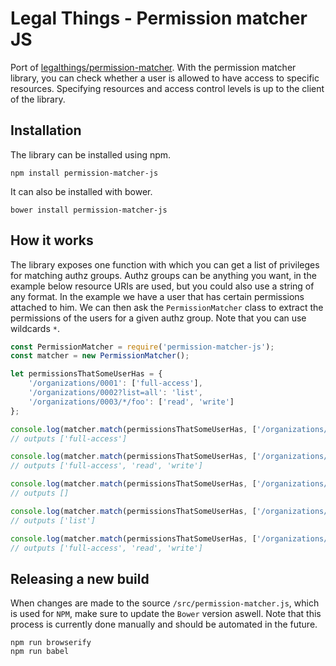 Legal Things - Permission matcher JS
==================

Port of [legalthings/permission-matcher](https://github.com/legalthings/permission-matcher).
With the permission matcher library, you can check whether a user is allowed to have access to specific resources.
Specifying resources and access control levels is up to the client of the library.

## Installation

The library can be installed using npm.

    npm install permission-matcher-js

It can also be installed with bower.

    bower install permission-matcher-js

## How it works

The library exposes one function with which you can get a list of privileges for matching authz groups.
Authz groups can be anything you want, in the example below resource URIs are used, but you could also use a string of any format.
In the example we have a user that has certain permissions attached to him. We can then ask the `PermissionMatcher` class to extract the permissions of the users for a given authz group.
Note that you can use wildcards `*`.

```javascript
const PermissionMatcher = require('permission-matcher-js');
const matcher = new PermissionMatcher();

let permissionsThatSomeUserHas = {
    '/organizations/0001': ['full-access'],
    '/organizations/0002?list=all': 'list',
    '/organizations/0003/*/foo': ['read', 'write']
};

console.log(matcher.match(permissionsThatSomeUserHas, ['/organizations/0001']));
// outputs ['full-access']

console.log(matcher.match(permissionsThatSomeUserHas, ['/organizations/0001', '/organizations/0003/random/foo']));
// outputs ['full-access', 'read', 'write']

console.log(matcher.match(permissionsThatSomeUserHas, ['/organizations/0002']));
// outputs []

console.log(matcher.match(permissionsThatSomeUserHas, ['/organizations/0002?list=all']));
// outputs ['list']

console.log(matcher.match(permissionsThatSomeUserHas, ['/organizations/*']));
// outputs ['full-access', 'read', 'write']
```

## Releasing a new build
When changes are made to the source `/src/permission-matcher.js`, which is used for `NPM`, make sure to update the `Bower` version aswell.
Note that this process is currently done manually and should be automated in the future.

	npm run browserify
	npm run babel
